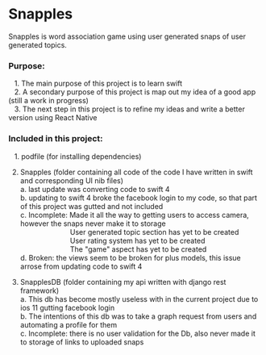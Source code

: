 ﻿# Snapples
Snapples is word association game using user generated snaps of user generated topics.

<h3>Purpose:</h3>
  &nbsp;&nbsp;&nbsp;1.  The main purpose of this project is to learn swift<br />
  &nbsp;&nbsp;&nbsp;2.  A secondary purpose of this project is map out my idea of a good app (still a work in progress)<br />
  &nbsp;&nbsp;&nbsp;3.  The next step in this project is to refine my ideas and write a better version using React Native<br />

<h3>Included in this project:</h3>
  &nbsp;&nbsp;&nbsp;1. podfile (for installing dependencies)
  
  2. Snapples (folder containing all code of the code I have written in swift and corresponding UI nib files)<br />
    a. last update was converting code to swift 4<br />
    b. updating to swift 4 broke the facebook login to my code,  so that part of this project was gutted and not included<br />
    c. Incomplete: Made it all the way to getting users to access camera,  however the snaps never make it to storage<br />
      &nbsp;&nbsp;&nbsp;&nbsp;&nbsp;&nbsp;&nbsp;&nbsp;&nbsp;&nbsp;&nbsp;&nbsp;&nbsp;&nbsp;&nbsp;&nbsp;&nbsp;&nbsp;&nbsp;&nbsp;&nbsp;&nbsp;&nbsp;&nbsp;  User generated topic section has yet to be created<br />
      &nbsp;&nbsp;&nbsp;&nbsp;&nbsp;&nbsp;&nbsp;&nbsp;&nbsp;&nbsp;&nbsp;&nbsp;&nbsp;&nbsp;&nbsp;&nbsp;&nbsp;&nbsp;&nbsp;&nbsp;&nbsp;&nbsp;&nbsp;&nbsp;  User rating system has yet to be created<br />
      &nbsp;&nbsp;&nbsp;&nbsp;&nbsp;&nbsp;&nbsp;&nbsp;&nbsp;&nbsp;&nbsp;&nbsp;&nbsp;&nbsp;&nbsp;&nbsp;&nbsp;&nbsp;&nbsp;&nbsp;&nbsp;&nbsp;&nbsp;&nbsp;  The "game" aspect has yet to be created<br />
    d. Broken: the views seem to be broken for plus models,  this issue arrose from updating code to swift 4<br />
    
  3. SnapplesDB (folder containing my api written with django rest framework)<br />
    a. This db has become mostly useless with in the current project due to ios 11 gutting facebook login<br />
    b. The intentions of this db was to take a graph request from users and automating a profile for them<br />
    c. Incomplete: there is no user validation for the Db, also never made it to storage of links to uploaded snaps<br />
    








